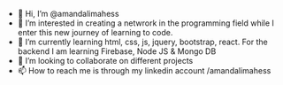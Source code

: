 - 👋 Hi, I’m @amandalimahess
- 👀 I’m interested in creating a netwrork in the programming field while I enter this new journey of learning to code.
- 🌱 I’m currently learning html, css, js, jquery, bootstrap, react. For the backend I am learning Firebase, Node JS & Mongo DB
- 💞️ I’m looking to collaborate on different projects 
- 📫 How to reach me is through my linkedin account /amandalimahess

<!---
amandalimahess/amandalimahess is a ✨ special ✨ repository because its `README.md` (this file) appears on your GitHub profile.
You can click the Preview link to take a look at your changes.
--->
